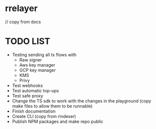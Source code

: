 # rrelayer

// copy from docs

# TODO LIST

- Testing sending all tx flows with
  - Raw signer
  - Aws key manager
  - GCP key manager
  - KMS
  - Privy
- Test webhooks
- Test automatic top-ups
- Test safe proxy
- Change the TS sdk to work with the changes in the playground (copy make files to allow them to be runnable)
- Finish documentation
- Create CLI (copy from rindexer)
- Publish NPM packages and make repo public